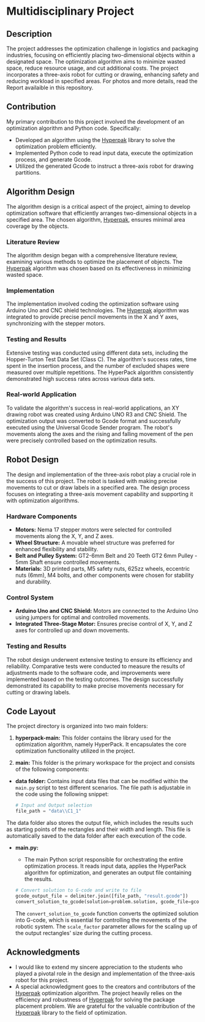 # Multidisciplinary Project

## Description

The project addresses the optimization challenge in logistics and packaging industries, focusing on efficiently placing two-dimensional objects within a designated space. The optimization algorithm aims to minimize wasted space, reduce resource usage, and cut additional costs. The project incorporates a three-axis robot for cutting or drawing, enhancing safety and reducing workload in specified areas. 
For photos and more details, read the Report availaible in this repository.

## Contribution

My primary contribution to this project involved the development of an optimization algorithm and Python code. Specifically:
- Developed an algorithm using the [Hyperpak](https://github.com/AlkiviadisAleiferis/hyperpack) library to solve the optimization problem efficiently.
- Implemented Python code to read input data, execute the optimization process, and generate Gcode.
- Utilized the generated Gcode to instruct a three-axis robot for drawing partitions.

## Algorithm Design

The algorithm design is a critical aspect of the project, aiming to develop optimization software that efficiently arranges two-dimensional objects in a specified area. The chosen algorithm, [Hyperpak](https://github.com/AlkiviadisAleiferis/hyperpack), ensures minimal area coverage by the objects.

### Literature Review
The algorithm design began with a comprehensive literature review, examining various methods to optimize the placement of objects. The [Hyperpak](https://github.com/AlkiviadisAleiferis/hyperpack) algorithm was chosen based on its effectiveness in minimizing wasted space.

### Implementation
The implementation involved coding the optimization software using Arduino Uno and CNC shield technologies. The [Hyperpak](https://github.com/AlkiviadisAleiferis/hyperpack) algorithm was integrated to provide precise pencil movements in the X and Y axes, synchronizing with the stepper motors.

### Testing and Results
Extensive testing was conducted using different data sets, including the Hopper-Turton Test Data Set (Class C). The algorithm's success rates, time spent in the insertion process, and the number of excluded shapes were measured over multiple repetitions. The HyperPack algorithm consistently demonstrated high success rates across various data sets.

### Real-world Application
To validate the algorithm's success in real-world applications, an XY drawing robot was created using Arduino UNO R3 and CNC Shield. The optimization output was converted to Gcode format and successfully executed using the Universal Gcode Sender program. The robot's movements along the axes and the rising and falling movement of the pen were precisely controlled based on the optimization results.

## Robot Design

The design and implementation of the three-axis robot play a crucial role in the success of this project. The robot is tasked with making precise movements to cut or draw labels in a specified area. The design process focuses on integrating a three-axis movement capability and supporting it with optimization algorithms.

### Hardware Components
- **Motors:** Nema 17 stepper motors were selected for controlled movements along the X, Y, and Z axes.
- **Wheel Structure:** A movable wheel structure was preferred for enhanced flexibility and stability.
- **Belt and Pulley System:** GT2-6mm Belt and 20 Teeth GT2 6mm Pulley - 5mm Shaft ensure controlled movements.
- **Materials:** 3D printed parts, M5 safety nuts, 625zz wheels, eccentric nuts (6mm), M4 bolts, and other components were chosen for stability and durability.

### Control System
- **Arduino Uno and CNC Shield:** Motors are connected to the Arduino Uno using jumpers for optimal and controlled movements.
- **Integrated Three-Stage Motor:** Ensures precise control of X, Y, and Z axes for controlled up and down movements.

### Testing and Results
The robot design underwent extensive testing to ensure its efficiency and reliability. Comparative tests were conducted to measure the results of adjustments made to the software code, and improvements were implemented based on the testing outcomes. The design successfully demonstrated its capability to make precise movements necessary for cutting or drawing labels.

## Code Layout


The project directory is organized into two main folders:

1. **hyperpack-main:** This folder contains the library used for the optimization algorithm, namely HyperPack. It encapsulates the core optimization functionality utilized in the project.

2. **main:** This folder is the primary workspace for the project and consists of the following components:
- **data folder:** Contains input data files that can be modified within the `main.py` script to test different scenarios. The file path is adjustable in the code using the following snippet:

     ```python
     # Input and Output selection
     file_path = "data\\C1_1"
     ```

The data folder also stores the output file, which includes the results such as starting points of the rectangles and their width and length. This file is automatically saved to the data folder after each execution of the code.

   - **main.py:**
     - The main Python script responsible for orchestrating the entire optimization process. It reads input data, applies the HyperPack algorithm for optimization, and generates an output file containing the results.

     ```python
     # Convert solution to G-code and write to file
     gcode_output_file = delimiter.join([file_path, "result.gcode"])
     convert_solution_to_gcode(solution=problem.solution, gcode_file=gcode_output_file, scale_factor=6)
     ```

     The `convert_solution_to_gcode` function converts the optimized solution into G-code, which is essential for controlling the movements of the robotic system. The `scale_factor` parameter allows for the scaling up of the output rectangles' size during the cutting process.


## Acknowledgments
- I would like to extend my sincere appreciation to the students who played a pivotal role in the design and implementation of the three-axis robot for this project. 
- A special acknowledgment goes to the creators and contributors of the [Hyperpak](https://github.com/AlkiviadisAleiferis/hyperpack) optimization algorithm. The project heavily relies on the efficiency and robustness of [Hyperpak](https://github.com/AlkiviadisAleiferis/hyperpack) for solving the package placement problem. We are grateful for the valuable contribution of the [Hyperpak](https://github.com/AlkiviadisAleiferis/hyperpack) library to the field of optimization.

